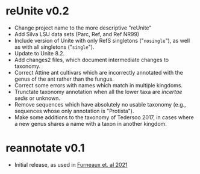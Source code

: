 # reUnite v0.2

* Change project name to the more descriptive "reUnite"
* Add Silva LSU data sets (Parc, Ref, and Ref NR99)
* Include version of Unite with only RefS singletons ("`nosingle`"), as well as
  with all singletons ("`single`").
* Update to Unite 8.2.
* Add changes2 files, which document intermediate changes to taxonomy.
* Correct Attine ant cultivars which are incorrectly annotated with the genus of
  the ant rather than the fungus.
* Correct some errors with names which match in multiple kingdoms.
* Trunctate taxonomy annotation when all the lower taxa are _incertae sedis_ or
  unknown.
* Remove sequences which have absolutely no usable taxonomy (e.g., sequences
  whose only annotation is "Protista").
* Make some additions to the taxonomy of Tedersoo 2017, in cases where a new
  genus shares a name with a taxon in another kingdom.
  

# reannotate v0.1

* Initial release, as used in
  [Furneaux et. al 2021](https://doi.org/10.1111/1755-0998.13387)
